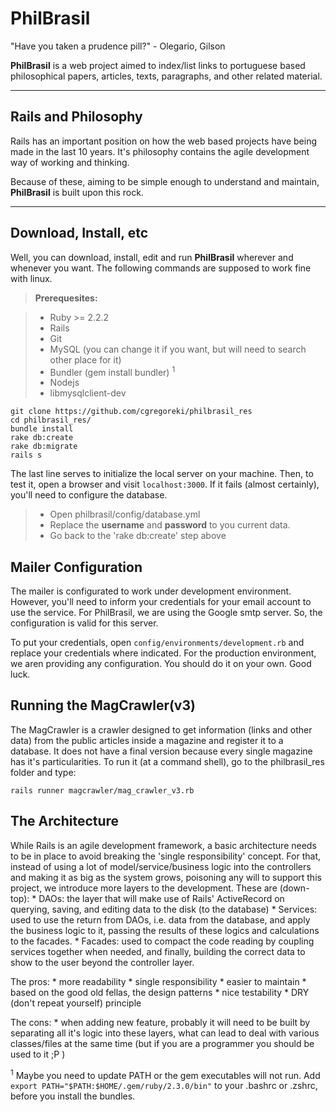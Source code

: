 PhilBrasil
===================
"Have you taken a prudence pill?" - Olegario, Gilson

**PhilBrasil** is a web project aimed to index/list links to portuguese based philosophical papers, articles, texts, paragraphs, and other related material.

----


Rails and Philosophy
------
Rails has an important position on how the web based projects have being made in the last 10 years. It's philosophy contains the agile development way of working and thinking. 

Because of these, aiming to be simple enough to understand and maintain, **PhilBrasil** is built upon this rock.

------

Download, Install, etc
-----
Well, you can download, install, edit and run **PhilBrasil** wherever and whenever you want. The following commands are supposed to work fine with linux.

> **Prerequesites:**

> - Ruby >= 2.2.2
> - Rails
> - Git
> - MySQL (you can change it if you want, but will need to search other place for it)
> - Bundler (gem install bundler) <sup>1</sup>
> - Nodejs
> - libmysqlclient-dev

```shell
git clone https://github.com/cgregoreki/philbrasil_res
cd philbrasil_res/
bundle install
rake db:create
rake db:migrate
rails s
```
The last line serves to initialize the local server on your machine. Then, to test it, open a browser and visit `localhost:3000`. If it fails (almost certainly), you'll need to configure the database.

> - Open philbrasil/config/database.yml
> - Replace the **username** and **password** to you current data.
> - Go back to the 'rake db:create' step above


Mailer Configuration
-----------

The mailer is configurated to work under development environment. However, you'll need to inform your credentials for your email account to use the service. For PhilBrasil, we are using the Google smtp server. So, the configuration is valid for this server. 

To put your credentials, open `config/environments/development.rb` and replace your credentials where indicated.
For the production environment, we aren providing any configuration. You should do it on your own. Good luck.


Running the MagCrawler(v3)
-----------

The MagCrawler is a crawler designed to get information (links and other data) from the public articles inside a magazine and register it to a database. It does not have a final version because every single magazine has it's particularities.
To run it (at a command shell), go to the philbrasil_res folder and type:
```shell
rails runner magcrawler/mag_crawler_v3.rb
```

The Architecture
----------------

While Rails is an agile development framework, a basic architecture needs to be in place to avoid breaking the 'single responsibility' concept. For that, instead of using a lot of model/service/business logic into the controllers and making it as big as the system grows, poisoning any will to support this project, we introduce more layers to the development. These are (down-top):
    * DAOs: the layer that will make use of Rails' ActiveRecord on querying, saving, and editing data to the disk (to the database)
    * Services: used to use the return from DAOs, i.e. data from the database, and apply the business logic to it, passing the results of these logics and calculations to the facades.
    * Facades: used to compact the code reading by coupling services together when needed, and finally, building the correct data to show to the user beyond the controller layer.

The pros:
    * more readability
    * single responsibility
    * easier to maintain
    * based on the good old fellas, the design patterns
    * nice testability
    * DRY (don't repeat yourself) principle

The cons:
    * when adding new feature, probably it will need to be built by separating all it's logic into these layers, what can lead to deal with various classes/files at the same time (but if you are a programmer you should be used to it ;P )


<sup>1</sup> Maybe you need to update PATH or the gem executables will not run. Add `export PATH="$PATH:$HOME/.gem/ruby/2.3.0/bin"` to your .bashrc or .zshrc, before you install the bundles.

